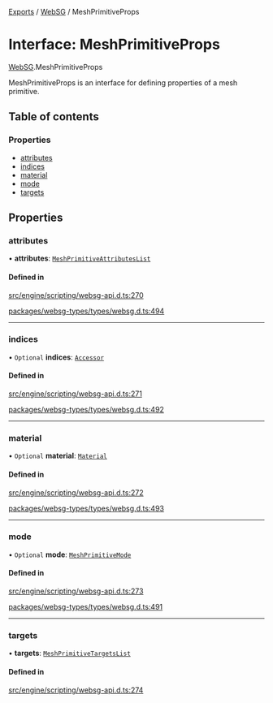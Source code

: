 [Exports](../modules.md) / [WebSG](../modules/websg) / MeshPrimitiveProps

# Interface: MeshPrimitiveProps

[WebSG](../modules/WebSG.md).MeshPrimitiveProps

MeshPrimitiveProps is an interface for defining properties of a mesh primitive.

## Table of contents

### Properties

- [attributes](WebSG.MeshPrimitiveProps.md#attributes)
- [indices](WebSG.MeshPrimitiveProps.md#indices)
- [material](WebSG.MeshPrimitiveProps.md#material)
- [mode](WebSG.MeshPrimitiveProps.md#mode)
- [targets](WebSG.MeshPrimitiveProps.md#targets)

## Properties

### attributes

• **attributes**: [`MeshPrimitiveAttributesList`](WebSG.MeshPrimitiveAttributesList.md)

#### Defined in

[src/engine/scripting/websg-api.d.ts:270](https://github.com/matrix-org/thirdroom/blob/1005fb3d/src/engine/scripting/websg-api.d.ts#L270)

[packages/websg-types/types/websg.d.ts:494](https://github.com/matrix-org/thirdroom/blob/1005fb3d/packages/websg-types/types/websg.d.ts#L494)

---

### indices

• `Optional` **indices**: [`Accessor`](../classes/WebSG.Accessor.md)

#### Defined in

[src/engine/scripting/websg-api.d.ts:271](https://github.com/matrix-org/thirdroom/blob/1005fb3d/src/engine/scripting/websg-api.d.ts#L271)

[packages/websg-types/types/websg.d.ts:492](https://github.com/matrix-org/thirdroom/blob/1005fb3d/packages/websg-types/types/websg.d.ts#L492)

---

### material

• `Optional` **material**: [`Material`](../classes/WebSG.Material.md)

#### Defined in

[src/engine/scripting/websg-api.d.ts:272](https://github.com/matrix-org/thirdroom/blob/1005fb3d/src/engine/scripting/websg-api.d.ts#L272)

[packages/websg-types/types/websg.d.ts:493](https://github.com/matrix-org/thirdroom/blob/1005fb3d/packages/websg-types/types/websg.d.ts#L493)

---

### mode

• `Optional` **mode**: [`MeshPrimitiveMode`](../enums/WebSG.MeshPrimitiveMode.md)

#### Defined in

[src/engine/scripting/websg-api.d.ts:273](https://github.com/matrix-org/thirdroom/blob/1005fb3d/src/engine/scripting/websg-api.d.ts#L273)

[packages/websg-types/types/websg.d.ts:491](https://github.com/matrix-org/thirdroom/blob/1005fb3d/packages/websg-types/types/websg.d.ts#L491)

---

### targets

• **targets**: [`MeshPrimitiveTargetsList`](WebSG.MeshPrimitiveTargetsList.md)

#### Defined in

[src/engine/scripting/websg-api.d.ts:274](https://github.com/matrix-org/thirdroom/blob/1005fb3d/src/engine/scripting/websg-api.d.ts#L274)
